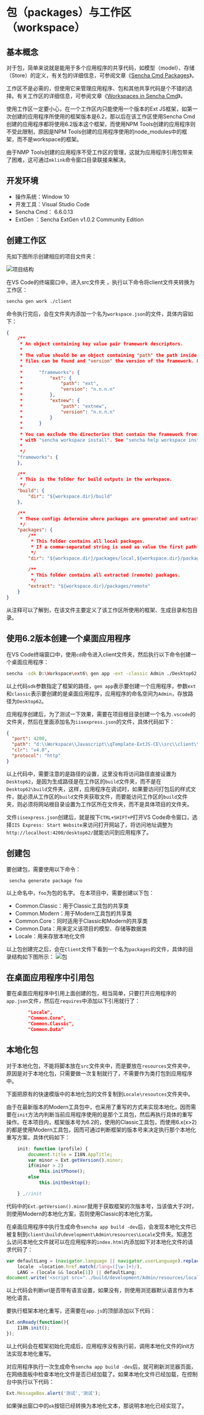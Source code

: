 # 包（packages）与工作区（workspace）

## 基本概念
对于包，简单来说就是能用于多个应用程序的共享代码，如模型（model）、存储（Store）的定义，有关包的详细信息，可参阅文章《[Sencha Cmd Packages](https://docs.sencha.com/cmd/6.6.0/guides/cmd_packages/cmd_packages.html)》。

工作区不是必需的，但使用它来管理应用程序、包和其他共享代码是个不错的选择。有关工作区的详细信息，可参阅文章《[Workspaces in Sencha Cmd](https://docs.sencha.com/cmd/6.6.0/guides/workspaces.html)》。

使用工作区一定要小心，在一个工作区内只能使用一个版本的Ext JS框架，如第一次创建的应用程序所使用的框架版本是6.2，那以后在该工作区使用Sencha Cmd创建的应用程序都将使用6.2版本这个框架，而使用NPM Tools创建的应用程序则不受此限制，原因是NPM Tools创建的应用程序使用的node_modules中的框架，而不是workspace的框架。

由于NMP Tools创建的应用程序不受工作区的管理，这就为应用程序引用包带来了困难，这可通过`mklink`命令窗口目录联接来解决。

## 开发环境
- 操作系统：Window 10
- 开发工具：Visual Studio Code
- Sencha Cmd： 6.6.0.13
- ExtGen ：Sencha ExtGen v1.0.2 Community Edition

## 创建工作区
先如下图所示创建相应的项目文件夹：

![项目结构](../images/1.png)

在VS Code的终端窗口中，进入src文件夹 ，执行以下命令将client文件夹转换为工作区：
```bash
sencha gen work ./client
```
命令执行完后，会在文件夹内添加一个名为`workspace.json`的文件，具体内容如下：
```json
{
    /**
     * An object containing key value pair framework descriptors.
     *
     * The value should be an object containing "path" the path inside the workspace where the framework
     * files can be found and "version" the version of the framework. For example:
     *
     *      "frameworks": {
     *          "ext": {
     *              "path": "ext",
     *              "version": "n.n.n.n"
     *          },
     *          "extnew": {
     *              "path": "extnew",
     *              "version": "n.n.n.n"
     *          }
     *      }
     *
     * You can exclude the directories that contain the framework from source control and later restore them
     * with "sencha workspace install". See "sencha help workspace install" for more information.
     *
     */
    "frameworks": {
    },

    /**
     * This is the folder for build outputs in the workspace.
     */
    "build": {
        "dir": "${workspace.dir}/build"
    },

    /**
     * These configs determine where packages are generated and extracted to (when downloaded).
     */
    "packages": {
        /**
         * This folder contains all local packages.
         * If a comma-separated string is used as value the first path will be used as the path to generate new packages.
         */
        "dir": "${workspace.dir}/packages/local,${workspace.dir}/packages",

        /**
         * This folder contains all extracted (remote) packages.
         */
        "extract": "${workspace.dir}/packages/remote"
    }
}

```
从注释可以了解到，在该文件主要定义了该工作区所使用的框架、生成目录和包目录。

## 使用6.2版本创建一个桌面应用程序
在VS Code终端窗口中，使用`cd`命令进入client文件夹，然后执行以下命令创建一个桌面应用程序：
```bash
sencha -sdk D:\Workspace\ext6\ gen app -ext -classic Admin ./Desktop62
```
以上代码`sdk`参数指定了框架的路径，`gen app`表示要创建一个应用程序，参数`ext`和`classic`表示要创建的是桌面应用程序，应用程序的命名空间为`Admin`，存放路径为`Desktop62`。

应用程序创建后，为了测试一下效果，需要在项目根目录创建一个名为`.vscode`的文件夹，然后在里面添加名为`iisexpress.json`的文件，具体代码如下：
```json
{
  "port": 4200,
  "path": "d:\\Workspace\\Javascript\\qTemplate-ExtJS-CE\\src\\client\\",
  "clr": "v4.0",
  "protocol": "http"
}
```
以上代码中，需要注意的是路径的设置，这里没有将访问路径直接设置为`Desktop62`，是因为生成路径是在工作区的`build`文件夹，而不是在`Desktop62\build`文件夹，这样，应用程序在调试时，如果要访问打包后的样式文件，就必须从工作区的`build`文件夹获取文件，而要能访问工作区的`build`文件夹，则必须将网站根目录设置为工作区所在文件夹，而不是具体项目的文件夹。

文件`iisexpress.json`创建后，就是按下`CTRL+SHIFT+P`打开VS Code命令窗口，选择`IIS Express: Start Website`来访问打开网站了，将访问地址调整为`http://localhost:4200/desktop62/`就能访问到应用程序了。

## 创建包
要创建包，需要使用以下命令：
```
 sencha generate package foo
 ```
 以上命名中，`foo`为包的名字。
 在本项目中，需要创建以下包：
  - Common.Classic：用于Classic工具包的共享类
  - Common.Modern：用于Modern工具包的共享类
  - Common.Core：同时适用于Classic和Modern的共享类
  - Common.Data：用来定义该项目的模型、存储等数据类
  - Locale：用来存放本地化文件

以上包创建完之后，会在`Client`文件下看到一个名为`packages`的文件，具体的目录结构如下图所示：
![包](../images/2.png)

## 在桌面应用程序中引用包
要在桌面应用程序中引用上面创建的包，相当简单，只要打开应用程序的`app.json`文件，然后在`requires`中添加以下引用就行了：
```json
        "Locale",
        "Common.Core",
        "Common.Classic",
        "Common.Data"
```
## 本地化包
对于本地化包，不能将脚本放在`src`文件夹中，而是要放在`resources`文件夹中，原因是对于本地化包，只需要做一次复制就行了，不需要作为类打包到应用程序中。

下面把原有的快速模版中的本地化包的文件复制到`Locale\resoutces`文件夹中。

由于在最新版本的Modern工具包中，也采用了重写的方式来实现本地化，因而需要在`init`方法内判断当前应用程序使用的是那个工具包，然后再执行具体的重写操作。在本项目内，框架版本号为6.2的，使用的Classic工具包，而使用6.x(x>2)的都是使用Modern工具包，因而可通过判断框架的版本号来决定执行那个本地化重写方案，具体代码如下：
```javascript
    init: function (profile) {
        document.title = I18N.AppTitle;
        var minor = Ext.getVersion().minor;
        if(minor > 2)
            this.initPhone();
        else
            this.initDesktop();

    } ,//init
```
代码中的`Ext.getVersion().minor`就用于获取框架的次版本号，当该值大于2时，则使用Modern的本地化方案，否则使用Classic的本地化方案。

在桌面应用程序中执行生成命令`sencha app build -dev`后，会发现本地化文件已被复制到`client\build\development\Admin\resources\Locale`文件夹。知道怎么访问本地化文件就可以在应用程序的`index.html`内添加如下对本地化文件的请求代码了：
```javascript
var defaultLang = (navigator.language || navigator.userLanguage).replace('-', '_'),
    locale  =location.href.match(/lang=([\w-]+)/),
    LANG = (locale && locale[1]) || defaultLang;
document.write('<script src="../build/development/Admin/resources/locale/'+ LANG+'.js" type="text/javascript"><\/script>');
```
以上代码会判断url是否带有语言设置，如果没有，则使用浏览器默认语言作为本地化语言。

要执行框架本地化重写，还需要在`app.js`的顶部添加以下代码：
```javascript
Ext.onReady(function(){
	I18N.init();
});
```
以上代码会在框架初始化完成后，应用程序没有执行前，调用本地化文件的init方法实现本地化重写。

对应用程序执行一次生成命令`sencha app build -dev`后，就可刷新浏览器页面，在网络面板中检查本地化文件是否已经加载了。如果本地化文件已经加载，在控制台中执行以下代码：
```javascript
Ext.MessageBox.alert('测试','测试');
```
如果弹出窗口中的`ok`按钮已经转换为本地化文本，那说明本地化已经实现了。




